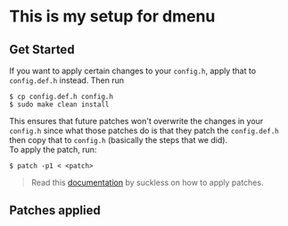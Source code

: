 # This is my setup for dmenu
## Get Started
If you want to apply certain changes to your `config.h`, apply that to `config.def.h` instead. Then run
```
$ cp config.def.h config.h
$ sudo make clean install
```
This ensures that future patches won't overwrite the changes in your `config.h` since what those patches do is that they patch the `config.def.h` then copy that to `config.h` (basically the steps that we did).<br />
To apply the patch, run:
```
$ patch -p1 < <patch>
```
> Read this [documentation](https://suckless.org/hacking/) by suckless on how to apply patches.

## Patches applied 

